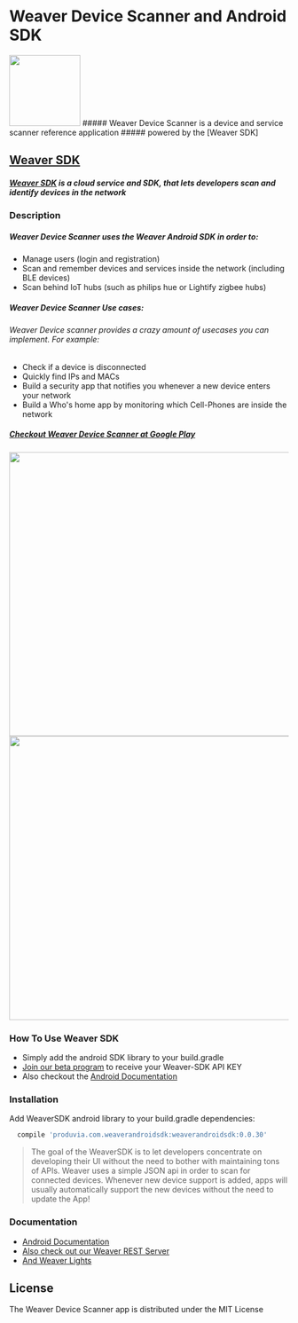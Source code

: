 # Weaver Device Scanner and Android SDK
<img height=128 width=128 src="https://lh3.googleusercontent.com/-r5k2wEjSqZ0RC83Jaee9P5o2xZ7i_Q9ujlYS8qNLGwLzdS6skgKlSXtJjutApEPm38=w300-rw">
##### Weaver Device Scanner is a device and service scanner reference application
##### powered by the [Weaver SDK]

## 
## [Weaver SDK]
##### [Weaver SDK] is a cloud service and SDK, that lets developers scan and identify devices in the network
###
### Description
##### Weaver Device Scanner uses the Weaver Android SDK in order to:
  - Manage users (login and registration)
  - Scan and remember devices and services inside the network (including BLE devices)
  - Scan behind IoT hubs (such as philips hue or Lightify zigbee hubs)
   
##### Weaver Device Scanner Use cases:
###### Weaver Device scanner provides a crazy amount of usecases you can implement. For example:
  - Check if a device is disconnected
  - Quickly find IPs and MACs
  - Build a security app that notifies you whenever a new device enters your network
  - Build a Who's home app by monitoring which Cell-Phones are inside the network



##### [Checkout Weaver Device Scanner at Google Play]
<img height=512 src="https://lh3.googleusercontent.com/IjeB_veSjMgXiCnwTbQgvUNqxE77fv0bVKSBW-x4e4MhNkRI5VcJOAH6r_xY_1aEb-fa=h900-rw" >  <img height=512  src="https://lh3.googleusercontent.com/8ABu_y9PuqbCaul6jprdfYI-O00XacE90EgcBMsNsQlABS01fsfHxZixIldo39eifKQ=h900-rw">

### How To Use Weaver SDK
- Simply add the android SDK library to your build.gradle
- [Join our beta program] to receive your Weaver-SDK API KEY
- Also checkout the [Android Documentation]


### Installation

Add WeaverSDK android library to your build.gradle dependencies:

```sh
  compile 'produvia.com.weaverandroidsdk:weaverandroidsdk:0.0.30'
```
> The goal of the WeaverSDK is to let developers concentrate on developing their UI without the need to bother with maintaining tons of APIs.
> Weaver uses a simple JSON api in order to scan for connected devices.
> Whenever new device support is added, apps will usually automatically support the new devices without the need to update the App!


### Documentation
- [Android Documentation]
- [Also check out our Weaver REST Server]
- [And Weaver Lights]

License
----

The Weaver Device Scanner app is distributed under the MIT License



   [JSON API]: <http://weavingthings.com/weaver-sdk-reference/>
   [Join our beta program]: <https://produvia-net.com/developers>
   [Android Documentation]: <http://weavingthings.com/weaver-sdk-reference/>
   [Weaver SDK]: <http://weavingthings.com>
   [Checkout Weaver Device Scanner at Google Play]: <https://play.google.com/store/apps/details?id=produvia.com.scanner&hl=en>
   [Also check out our Weaver REST Server]: <https://github.com/Produvia-Weaver/WeaverRest>
   [And Weaver Lights]: <https://github.com/Produvia-Weaver/weaver_lights>
   
